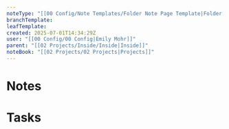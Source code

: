 ```yaml
---
noteType: "[[00 Config/Note Templates/Folder Note Page Template|Folder Note]]"
branchTemplate:
leafTemplate:
created: 2025-07-01T14:34:29Z
user: "[[00 Config/00 Config|Emily Mohr]]"
parent: "[[02 Projects/Inside/Inside|Inside]]"
noteBook: "[[02 Projects/02 Projects|Projects]]"
---
```

# Notes
# Tasks
